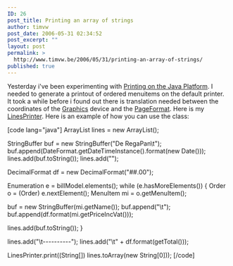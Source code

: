 ```yaml
---
ID: 26
post_title: Printing an array of strings
author: timvw
post_date: 2006-05-31 02:34:52
post_excerpt: ""
layout: post
permalink: >
  http://www.timvw.be/2006/05/31/printing-an-array-of-strings/
published: true
---
```

<p>Yesterday i've been experimenting with <a href="http://java.sun.com/printing/">Printing on the Java Platform</a>. I needed to generate a printout of ordered menuitems on the default printer. It took a while before i found out there is translation needed between the coordinates of the <a href="http://java.sun.com/j2se/1.4.2/docs/api/java/awt/Graphics.html">Graphics</a> device and the <a href="http://java.sun.com/j2se/1.4.2/docs/api/java/awt/print/PageFormat.html">PageFormat</a>. Here is my <a href="http://www.timvw.be/wp-content/code/java/LinesPrinter.java.txt">LinesPrinter</a>. Here is an example of how you can use the class:</p>

[code lang="java"]
ArrayList<string> lines = new ArrayList<string>();

StringBuffer buf = new StringBuffer("De RegaPan\t");
buf.append(DateFormat.getDateTimeInstance().format(new Date()));
lines.add(buf.toString());
lines.add("");

DecimalFormat df = new DecimalFormat("##.00");

Enumeration e = billModel.elements();
while (e.hasMoreElements()) {
  Order o = (Order) e.nextElement();
  MenuItem mi = o.getMenuItem();

  buf = new StringBuffer(mi.getName());
  buf.append("\t");
  buf.append(df.format(mi.getPriceIncVat()));

  lines.add(buf.toString());
}

lines.add("\t----------");
lines.add("\t" + df.format(getTotal()));

LinesPrinter.print((String[]) lines.toArray(new String[0]));
[/code]
